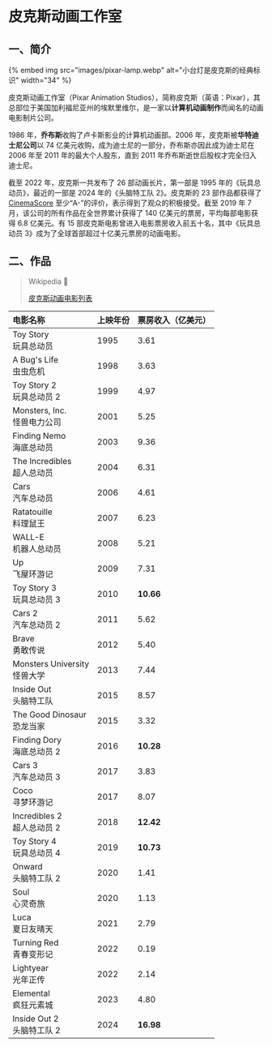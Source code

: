 # 皮克斯动画工作室

## 一、简介

{% embed img src="images/pixar-lamp.webp" alt="小台灯是皮克斯的经典标识" width="34" %}

皮克斯动画工作室（Pixar Animation Studios），简称皮克斯（英语：Pixar），其总部位于美国加利福尼亚州的埃默里维尔，是一家以**计算机动画制作**而闻名的动画电影制片公司。

1986 年，**乔布斯**收购了卢卡斯影业的计算机动画部。2006 年，皮克斯被**华特迪士尼公司**以 74 亿美元收购，成为迪士尼的一部分，乔布斯亦因此成为迪士尼在 2006 年至 2011 年的最大个人股东，直到 2011 年乔布斯逝世后股权才完全归入迪士尼。

截至 2022 年，皮克斯一共发布了 26 部动画长片，第一部是 1995 年的《玩具总动员》，最近的一部是 2024 年的《头脑特工队 2》。皮克斯的 23 部作品都获得了 [CinemaScore](https://zh.wikipedia.org/wiki/影院评分) 至少“A-”的评价，表示得到了观众的积极接受。截至 2019 年 7 月，该公司的所有作品在全世界累计获得了 140 亿美元的票房，平均每部电影获得 6.8 亿美元。有 15 部皮克斯电影曾进入电影票房收入前五十名，其中《玩具总动员 3》成为了全球首部超过十亿美元票房的动画电影。

## 二、作品

> Wikipedia 📝
>
> [皮克斯动画电影列表](https://zh.wikipedia.org/wiki/皮克斯电影列表)

| 电影名称                           | 上映年份 | 票房收入（亿美元） |
| :--------------------------------- | :------- | :----------------- |
| Toy Story <br/> 玩具总动员         | 1995     | 3.61               |
| A Bug's Life <br/> 虫虫危机        | 1998     | 3.63               |
| Toy Story 2 <br/> 玩具总动员 2     | 1999     | 4.97               |
| Monsters, Inc. <br/> 怪兽电力公司  | 2001     | 5.25               |
| Finding Nemo <br/> 海底总动员      | 2003     | 9.36               |
| The Incredibles <br/> 超人总动员   | 2004     | 6.31               |
| Cars <br/> 汽车总动员              | 2006     | 4.61               |
| Ratatouille <br/> 料理鼠王         | 2007     | 6.23               |
| WALL-E <br/> 机器人总动员          | 2008     | 5.21               |
| Up <br/> 飞屋环游记                | 2009     | 7.31               |
| Toy Story 3 <br/> 玩具总动员 3     | 2010     | **10.66**          |
| Cars 2 <br/> 汽车总动员 2          | 2011     | 5.62               |
| Brave <br/> 勇敢传说               | 2012     | 5.40               |
| Monsters University <br/> 怪兽大学 | 2013     | 7.44               |
| Inside Out <br/> 头脑特工队        | 2015     | 8.57               |
| The Good Dinosaur <br/> 恐龙当家   | 2015     | 3.32               |
| Finding Dory <br/> 海底总动员 2    | 2016     | **10.28**          |
| Cars 3 <br/> 汽车总动员 3          | 2017     | 3.83               |
| Coco <br/> 寻梦环游记              | 2017     | 8.07               |
| Incredibles 2 <br/> 超人总动员 2   | 2018     | **12.42**          |
| Toy Story 4 <br/> 玩具总动员 4     | 2019     | **10.73**          |
| Onward <br/> 头脑特工队 2          | 2020     | 1.41               |
| Soul <br/> 心灵奇旅                | 2020     | 1.13               |
| Luca <br/> 夏日友晴天              | 2021     | 2.79               |
| Turning Red <br/> 青春变形记       | 2022     | 0.19               |
| Lightyear <br/> 光年正传           | 2022     | 2.14               |
| Elemental <br/> 疯狂元素城         | 2023     | 4.80               |
| Inside Out 2 <br/> 头脑特工队 2    | 2024     | **16.98**          |
